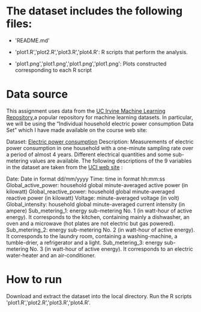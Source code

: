 The dataset includes the following files:
=========================================

- 'README.md'

- 'plot1.R','plot2.R','plot3.R','plot4.R': R scripts that perform the analysis.

- 'plot1.png','plot1.png','plot1.png','plot1.png': Plots constructed corresponding to each R script

Data source
===========
This assignment uses data from the [UC Irvine Machine Learning Repository,](http://archive.ics.uci.edu/ml/)a popular repository for machine learning datasets. 
In particular, we will be using the “Individual household electric power consumption Data Set” which I have made available on the course web site:

Dataset: [Electric power consumption](https://d396qusza40orc.cloudfront.net/exdata%2Fdata%2Fhousehold_power_consumption.zip)
Description: Measurements of electric power consumption in one household with a one-minute sampling rate over a period of almost 4 years. Different electrical quantities and some sub-metering values are available.
The following descriptions of the 9 variables in the dataset are taken from the [UCI web site](https://archive.ics.uci.edu/ml/datasets/Individual+household+electric+power+consumption) :

Date: Date in format dd/mm/yyyy
Time: time in format hh:mm:ss
Global_active_power: household global minute-averaged active power (in kilowatt)
Global_reactive_power: household global minute-averaged reactive power (in kilowatt)
Voltage: minute-averaged voltage (in volt)
Global_intensity: household global minute-averaged current intensity (in ampere)
Sub_metering_1: energy sub-metering No. 1 (in watt-hour of active energy). It corresponds to the kitchen, containing mainly a dishwasher, an oven and a microwave (hot plates are not electric but gas powered).
Sub_metering_2: energy sub-metering No. 2 (in watt-hour of active energy). It corresponds to the laundry room, containing a washing-machine, a tumble-drier, a refrigerator and a light.
Sub_metering_3: energy sub-metering No. 3 (in watt-hour of active energy). It corresponds to an electric water-heater and an air-conditioner.

How to run
==========
Download and extract the dataset into the local directory.
Run the R scripts 'plot1.R','plot2.R','plot3.R','plot4.R'.





